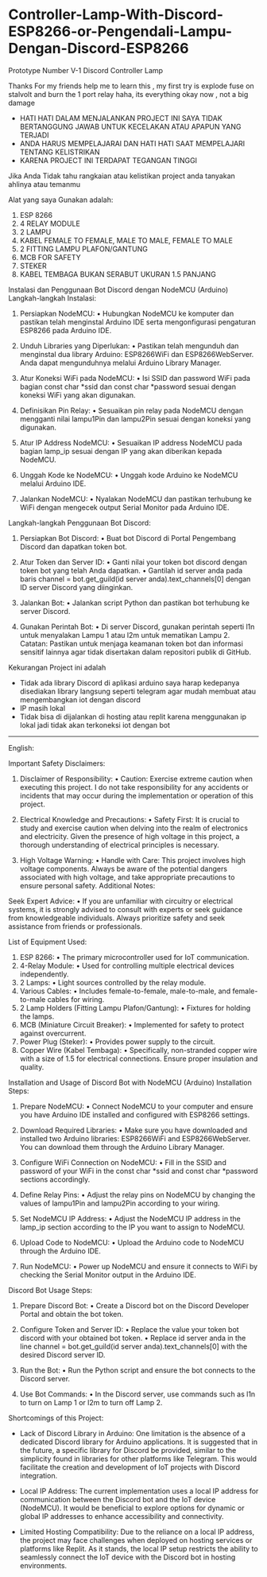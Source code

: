 # Controller-Lamp-With-Discord-ESP8266-or-Pengendali-Lampu-Dengan-Discord-ESP8266
Prototype Number V-1 Discord Controller Lamp

Thanks For my friends help me to learn this , my first try is explode fuse on stalvolt and burn the 1 port relay haha, its everything okay now , not a big damage

- HATI HATI DALAM MENJALANKAN PROJECT INI SAYA TIDAK BERTANGGUNG JAWAB UNTUK KECELAKAN ATAU APAPUN YANG TERJADI
- ANDA HARUS MEMPELAJARAI DAN HATI HATI SAAT MEMPELAJARI TENTANG KELISTRIKAN 
- KARENA PROJECT INI TERDAPAT TEGANGAN TINGGI 

Jika Anda Tidak tahu rangkaian atau kelistikan project anda tanyakan ahlinya atau temanmu

Alat yang saya Gunakan adalah:
1. ESP 8266
2. 4 RELAY MODULE
3. 2 LAMPU
4. KABEL FEMALE TO FEMALE, MALE TO MALE, FEMALE TO MALE
5. 2 FITTING LAMPU PLAFON/GANTUNG
6. MCB FOR SAFETY
7. STEKER
8. KABEL TEMBAGA BUKAN SERABUT UKURAN 1.5 PANJANG 

Instalasi dan Penggunaan Bot Discord dengan NodeMCU (Arduino)
Langkah-langkah Instalasi:

1.	Persiapkan NodeMCU:
•	Hubungkan NodeMCU ke komputer dan pastikan telah menginstal Arduino IDE serta mengonfigurasi pengaturan ESP8266 pada Arduino IDE.

2.	Unduh Libraries yang Diperlukan:
•	Pastikan telah mengunduh dan menginstal dua library Arduino: ESP8266WiFi dan ESP8266WebServer. Anda dapat mengunduhnya melalui Arduino Library Manager.

3.	Atur Koneksi WiFi pada NodeMCU:
•	Isi SSID dan password WiFi pada bagian const char *ssid dan const char *password sesuai dengan koneksi WiFi yang akan digunakan.

4.	Definisikan Pin Relay:
•	Sesuaikan pin relay pada NodeMCU dengan mengganti nilai lampu1Pin dan lampu2Pin sesuai dengan koneksi yang digunakan.

5.	Atur IP Address NodeMCU:
•	Sesuaikan IP address NodeMCU pada bagian lamp_ip sesuai dengan IP yang akan diberikan kepada NodeMCU.

6.	Unggah Kode ke NodeMCU:
•	Unggah kode Arduino ke NodeMCU melalui Arduino IDE.

7.	Jalankan NodeMCU:
•	Nyalakan NodeMCU dan pastikan terhubung ke WiFi dengan mengecek output Serial Monitor pada Arduino IDE.

Langkah-langkah Penggunaan Bot Discord:
1.	Persiapkan Bot Discord:
•	Buat bot Discord di Portal Pengembang Discord dan dapatkan token bot.

2.	Atur Token dan Server ID:
•	Ganti nilai your token bot discord dengan token bot yang telah Anda dapatkan.
•	Gantilah id server anda pada baris channel = bot.get_guild(id server anda).text_channels[0] dengan ID server Discord yang diinginkan.

3.	Jalankan Bot:
•	Jalankan script Python dan pastikan bot terhubung ke server Discord.

4.	Gunakan Perintah Bot:
•	Di server Discord, gunakan perintah seperti l1n untuk menyalakan Lampu 1 atau l2m untuk mematikan Lampu 2.
Catatan: Pastikan untuk menjaga keamanan token bot dan informasi sensitif lainnya agar tidak disertakan dalam repositori publik di GitHub.

Kekurangan Project ini adalah 
- Tidak ada library Discord di aplikasi arduino saya harap kedepanya disediakan library langsung seperti telegram agar mudah membuat atau mengembangkan iot dengan discord
- IP masih lokal 
- Tidak bisa di dijalankan di hosting atau replit karena menggunakan ip lokal jadi tidak akan terkoneksi iot dengan bot


________________________________________


English:

Important Safety Disclaimers:
1.	Disclaimer of Responsibility:
•	Caution: Exercise extreme caution when executing this project. I do not take responsibility for any accidents or incidents that may occur during the implementation or operation of this project.

2.	Electrical Knowledge and Precautions:
•	Safety First: It is crucial to study and exercise caution when delving into the realm of electronics and electricity. Given the presence of high voltage in this project, a thorough understanding of electrical principles is necessary.

3.	High Voltage Warning:
•	Handle with Care: This project involves high voltage components. Always be aware of the potential dangers associated with high voltage, and take appropriate precautions to ensure personal safety.
Additional Notes:

Seek Expert Advice:
•	If you are unfamiliar with circuitry or electrical systems, it is strongly advised to consult with experts or seek guidance from knowledgeable individuals. Always prioritize safety and seek assistance from friends or professionals.

List of Equipment Used:
1.	ESP 8266:
•	The primary microcontroller used for IoT communication.
2.	4-Relay Module:
•	Used for controlling multiple electrical devices independently.
3.	2 Lamps:
•	Light sources controlled by the relay module.
4.	Various Cables:
•	Includes female-to-female, male-to-male, and female-to-male cables for wiring.
5.	2 Lamp Holders (Fitting Lampu Plafon/Gantung):
•	Fixtures for holding the lamps.
6.	MCB (Miniature Circuit Breaker):
•	Implemented for safety to protect against overcurrent.
7.	Power Plug (Steker):
•	Provides power supply to the circuit.
8.	Copper Wire (Kabel Tembaga):
•	Specifically, non-stranded copper wire with a size of 1.5 for electrical connections. Ensure proper insulation and quality.

Installation and Usage of Discord Bot with NodeMCU (Arduino)
Installation Steps:

1.	Prepare NodeMCU:
•	Connect NodeMCU to your computer and ensure you have Arduino IDE installed and configured with ESP8266 settings.

2.	Download Required Libraries:
•	Make sure you have downloaded and installed two Arduino libraries: ESP8266WiFi and ESP8266WebServer. You can download them through the Arduino Library Manager.

3.	Configure WiFi Connection on NodeMCU:
•	Fill in the SSID and password of your WiFi in the const char *ssid and const char *password sections accordingly.

4.	Define Relay Pins:
•	Adjust the relay pins on NodeMCU by changing the values of lampu1Pin and lampu2Pin according to your wiring.

5.	Set NodeMCU IP Address:
•	Adjust the NodeMCU IP address in the lamp_ip section according to the IP you want to assign to NodeMCU.

6.	Upload Code to NodeMCU:
•	Upload the Arduino code to NodeMCU through the Arduino IDE.

7.	Run NodeMCU:
•	Power up NodeMCU and ensure it connects to WiFi by checking the Serial Monitor output in the Arduino IDE.

Discord Bot Usage Steps:
1.	Prepare Discord Bot:
•	Create a Discord bot on the Discord Developer Portal and obtain the bot token.

2.	Configure Token and Server ID:
•	Replace the value your token bot discord with your obtained bot token.
•	Replace id server anda in the line channel = bot.get_guild(id server anda).text_channels[0] with the desired Discord server ID.

3.	Run the Bot:
•	Run the Python script and ensure the bot connects to the Discord server.

4.	Use Bot Commands:
•	In the Discord server, use commands such as l1n to turn on Lamp 1 or l2m to turn off Lamp 2.

Shortcomings of this Project:

- Lack of Discord Library in Arduino:
One limitation is the absence of a dedicated Discord library for Arduino applications. It is suggested that in the future, a specific library for Discord be provided, similar to the simplicity found in libraries for other platforms like Telegram. This would facilitate the creation and development of IoT projects with Discord integration.
  
- Local IP Address:
The current implementation uses a local IP address for communication between the Discord bot and the IoT device (NodeMCU). It would be beneficial to explore options for dynamic or global IP addresses to enhance accessibility and connectivity.

- Limited Hosting Compatibility:
Due to the reliance on a local IP address, the project may face challenges when deployed on hosting services or platforms like Replit. As it stands, the local IP setup restricts the ability to seamlessly connect the IoT device with the Discord bot in hosting environments.
